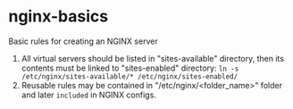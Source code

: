 # nginx-basics
Basic rules for creating an NGINX server

1. All virtual servers should be listed in "sites-available" directory, then its contents must be linked to "sites-enabled" directory: `ln -s /etc/nginx/sites-available/* /etc/nginx/sites-enabled/`
2. Reusable rules may be contained in "/etc/nginx/<folder_name>" folder and later `included` in NGINX configs.

